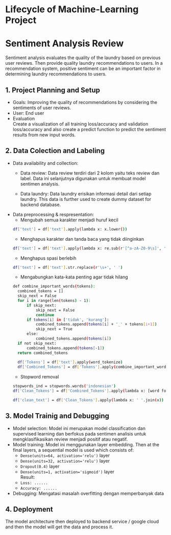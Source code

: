 # Lifecycle of Machine-Learning Project

# Sentiment Analysis Review
Sentiment analysis evaluates the quality of the laundry based on previous user reviews. Then provide quality laundry recommendations to users. In a recommendation system, positive sentiment can be an important factor in determining laundry recommendations to users.

## 1. Project Planning and Setup
* Goals: Improving the quality of recommendations by considering the sentiments of user reviews.
* User: End user
* Evaluation
<br> Create a visualization of all training loss/accuracy and validation loss/accuracy and also create a predict function to predict the sentiment results from new input words. </br>

## 2. Data Colection and Labeling
* Data availability and collection:
  * Data review: Data review terdiri dari 2 kolom yaitu teks review dan label. Data ini selanjutnya digunakan untuk membuat model sentimen analysis.
  
  * Data laundry: Data laundry erisikan informasi detail dari setiap laundry. This data is further used to create dummy dataset for backend database.
* Data preprocessing & respresentation:
  * Mengubah semua karakter menjadi huruf kecil
  ```sh
  df['text'] = df['text'].apply(lambda x: x.lower())
  ```
  * Menghapus karakter dan tanda baca yang tidak diinginkan
  ```sh
  df['text'] = df['text'].apply(lambda x: re.sub(r'[^a-zA-Z0-9\s]', '', x))
  ```
  * Menghapus spasi berlebih
  ```sh
  df['text'] = df['text'].str.replace(r'\s+', ' ')
  ```
  * Mengabungkan kata-kata penting agar tidak hilang
  ```sh
  def combine_important_words(tokens):
    combined_tokens = []
    skip_next = False
    for i in range(len(tokens) - 1):
        if skip_next:
            skip_next = False
            continue
        if tokens[i] in ['tidak', 'kurang']:
            combined_tokens.append(tokens[i] + '_' + tokens[i+1])
            skip_next = True
        else:
            combined_tokens.append(tokens[i])
    if not skip_next:
        combined_tokens.append(tokens[-1])
    return combined_tokens
    
    df['Tokens'] = df['text'].apply(word_tokenize)
    df['Combined_Tokens'] = df['Tokens'].apply(combine_important_words)
  ```
  * Stopword removal
  ```sh
  stopwords_ind = stopwords.words('indonesian')
  df['Clean_Tokens'] = df['Combined_Tokens'].apply(lambda x: [word for word in x if word.lower() not in stopwords_ind])
  
  df['clean_text'] = df['Clean_Tokens'].apply(lambda x: ' '.join(x))
  ```

## 3. Model Trainig and Debugging
* Model selection: Model ini merupakan model classification dan supervised learning dan berfokus pada sentimen analisis untuk mengklasifikasikan review menjadi positif atau negatif.
* Model training: Model ini menggunakan layer embedding. Then at the final layers, a sequential model is used which consists of:
  - `Dense(units=64, activation='relu')` layer
  - `Dense(units=32, activation='relu')` layer
  - `Dropout(0.4)` layer
  - `Dense(units=1, activation='sigmoid')` layer
  <br> Result: </br>
  - `Loss: ......`
  - `Accuracy: ......`
* Debugging: Mengatasi masalah overfitting dengan memperbanyak data

## 4. Deployment
The model architecture then deployed to backend service / google cloud and then the model will get the data and process it.
